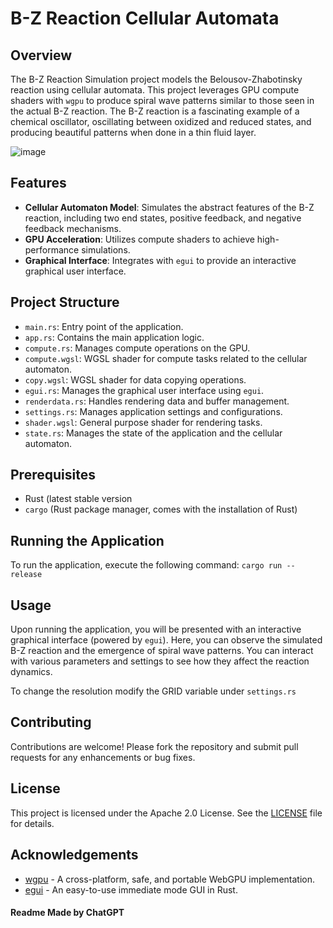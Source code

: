 # B-Z Reaction Cellular Automata

## Overview

The B-Z Reaction Simulation project models the Belousov-Zhabotinsky reaction using cellular automata. This project leverages GPU compute shaders with `wgpu` to produce spiral wave patterns similar to those seen in the actual B-Z reaction. The B-Z reaction is a fascinating example of a chemical oscillator, oscillating between oxidized and reduced states, and producing beautiful patterns when done in a thin fluid layer.

![image](https://github.com/HyperRays/CellSim/assets/107126915/3251eace-4fd4-463d-a1e4-dce00b53b222)

## Features

- **Cellular Automaton Model**: Simulates the abstract features of the B-Z reaction, including two end states, positive feedback, and negative feedback mechanisms.
- **GPU Acceleration**: Utilizes compute shaders to achieve high-performance simulations.
- **Graphical Interface**: Integrates with `egui` to provide an interactive graphical user interface.

## Project Structure

- `main.rs`: Entry point of the application.
- `app.rs`: Contains the main application logic.
- `compute.rs`: Manages compute operations on the GPU.
- `compute.wgsl`: WGSL shader for compute tasks related to the cellular automaton.
- `copy.wgsl`: WGSL shader for data copying operations.
- `egui.rs`: Manages the graphical user interface using `egui`.
- `renderdata.rs`: Handles rendering data and buffer management.
- `settings.rs`: Manages application settings and configurations.
- `shader.wgsl`: General purpose shader for rendering tasks.
- `state.rs`: Manages the state of the application and the cellular automaton.

## Prerequisites

- Rust (latest stable version
- `cargo` (Rust package manager, comes with the installation of Rust)

## Running the Application

To run the application, execute the following command:
    `cargo run --release`

## Usage

Upon running the application, you will be presented with an interactive graphical interface (powered by `egui`). Here, you can observe the simulated B-Z reaction and the emergence of spiral wave patterns. You can interact with various parameters and settings to see how they affect the reaction dynamics.

To change the resolution modify the GRID variable under `settings.rs`

## Contributing

Contributions are welcome! Please fork the repository and submit pull requests for any enhancements or bug fixes.

## License

This project is licensed under the Apache 2.0 License. See the [LICENSE](LICENSE) file for details.

## Acknowledgements

- [wgpu](https://github.com/gfx-rs/wgpu) - A cross-platform, safe, and portable WebGPU implementation.
- [egui](https://github.com/emilk/egui) - An easy-to-use immediate mode GUI in Rust.

#### Readme Made by ChatGPT
